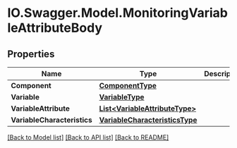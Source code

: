 # IO.Swagger.Model.MonitoringVariableAttributeBody
## Properties

Name | Type | Description | Notes
------------ | ------------- | ------------- | -------------
**Component** | [**ComponentType**](ComponentType.md) |  | 
**Variable** | [**VariableType**](VariableType.md) |  | 
**VariableAttribute** | [**List&lt;VariableAttributeType&gt;**](VariableAttributeType.md) |  | 
**VariableCharacteristics** | [**VariableCharacteristicsType**](VariableCharacteristicsType.md) |  | [optional] 

[[Back to Model list]](../README.md#documentation-for-models) [[Back to API list]](../README.md#documentation-for-api-endpoints) [[Back to README]](../README.md)

